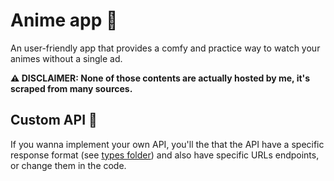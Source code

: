 # Anime app 🐙
An user-friendly app that provides a comfy and practice way to watch your animes without a single ad.

**⚠️ DISCLAIMER: None of those contents are actually hosted by me, it's scraped from many sources.**

## Custom API 🚀
If you wanna implement your own API, you'll the that the API have a specific response format (see [types folder](/src/types/)) and also have specific URLs endpoints, or change them in the code.